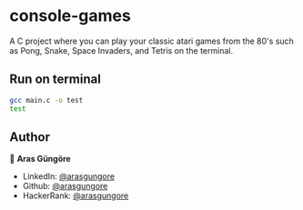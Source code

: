 # console-games
A C project where you can play your classic atari games from the 80's such as Pong, Snake, Space Invaders, and Tetris on the terminal.

## Run on terminal

```sh
gcc main.c -o test
test
```

## Author

👤 **Aras Güngöre**

* LinkedIn: [@arasgungore](https://www.linkedin.com/in/arasgungore)
* Github: [@arasgungore](https://github.com/arasgungore)
* HackerRank: [@arasgungore](https://www.hackerrank.com/arasgungore)
